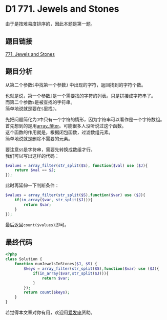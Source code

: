 # D1 771. Jewels and Stones

由于是按难易度排序的，因此本题是第一题。

## 题目链接

[771. Jewels and Stones](https://leetcode.com/problems/jewels-and-stones/)

## 题目分析

从第二个参数`S`中找第一个参数`J` 中出现的字符，返回找到的字符个数。

也就是说，第一个参数`J`是一个需要找的字符的列表。只是拼接成字符串了。  
而第二个参数`S`是被查找的字符串。  
简单地说就是要在`S`里找`J`。

先把问题简化为`J`中只有一个字符的情形，因为字符串可以看作是一个字符数组。  
首先想到的是用[array\_filter](http://php.net/manual/en/function.array-filter.php)。可能很多人没听说过这个函数。  
这个函数的作用就是，根据闭包函数，过滤数组元素。  
简单地说就是删除不需要的元素。

要注意`$S`是字符串，需要先转换成数组才行。  
我们可以写出这样的代码：

```php
$values = array_filter(str_split($S), function($val) use ($J){
    return $val == $J;
});
```

此时再延伸一下判断条件：

```php
$values = array_filter(str_split($S),function($var) use ($J){
    if(in_array($var, str_split($J))){
        return $var;
    }
});
```

最后返回`count($values)`即可。

## 最终代码

```php
<?php
class Solution {
    function numJewelsInStones($J, $S) {
        $keys = array_filter(str_split($S),function($var) use ($J){
            if(in_array($var,str_split($J))){
                return $var;
            }
        });
        return count($keys);
    }
}
```

若觉得本文章对你有用，欢迎用[爱发电](https://afdian.net/@skys215)资助。

